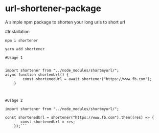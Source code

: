 ﻿# url-shortener-package

A simple npm package to shorten your long urls to short url

#Installation

`npm i shortener`

`yarn add shortener`

```
#Usage 1


import shortener from "../node_modules/shortmyurl/";
async function shortenUrl() {
        const shortenedUrl = await shortener("https://www.fb.com");
    }



#Usage 2

import shortener from "../node_modules/shortmyurl/";

const shortenedUrl = shortener("https://www.fb.com").then((res) => {
       const shortenedUrl = res;   
    });```






      
    
